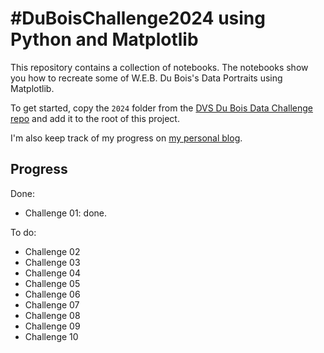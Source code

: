 #  #DuBoisChallenge2024 using Python and Matplotlib

This repository contains a collection of notebooks. The notebooks show you how to recreate some of W.E.B. Du Bois's Data Portraits using Matplotlib. 

To get started, copy the `2024` folder from the [DVS Du Bois Data Challenge repo](https://github.com/ajstarks/dubois-data-portraits/tree/master/challenge) and add it to the root of this project.

I'm also keep track of my progress on [my personal blog](https://www.edriessen.com/2024/02/07/developing-du-boiss-data-portraits-with-python-and-matplotlib/).

## Progress

Done:

- Challenge 01: done.

To do:

- Challenge 02
- Challenge 03
- Challenge 04
- Challenge 05
- Challenge 06
- Challenge 07
- Challenge 08
- Challenge 09
- Challenge 10

